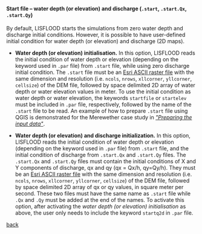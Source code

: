 #### Start file – water depth (or elevation) and discharge (`.start`, `.start.Qx`, `.start.Qy`)

By default, LISFLOOD starts the simulations from zero water depth and discharge initial conditions. However, it is possible to have user-defined initial condition for water depth (or elevation) and discharge (2D maps). 

* **Water depth (or elevation) initialisation.** In this option, LISFLOOD reads the initial condition of water depth or elevation (depending on the keyword used in `.par` file) from `.start` file, while using zero discharge initial condition. The `.start` file must be an [Esri ASCII raster file](https://desktop.arcgis.com/en/arcmap/10.3/manage-data/raster-and-images/esri-ascii-raster-format.htm) with the same dimension and resolution (i.e. `ncols`, `nrows`, `xllcorner`, `yllcorner`, `cellsize`) of the DEM file, followed by space delimited 2D array of water depth or water elevation values in meter. To use the initial condition as water depth or water elevation, the keywords `startfile` or `startelev` must be included in `.par` file, respectively, followed by the name of the `.start` file to be read. An example of how to prepare `.start` file using QGIS is demonstrated for the Merewether case study in [_"Preparing the input data"_](/Merewether2.md). 

*  **Water depth (or elevation) and discharge initialization.** In this option, LISFLOOD reads the initial condition of water depth or elevation (depending on the keyword used in `.par` file) from `.start` file, and the initial condition of discharge from `.start.Qx` and `.start.Qy` files. The `.start.Qx` and `.start.Qy` files must contain the initial conditions of X and Y components of discharge, qx and qy (qx = Qx/h, qy=Qy/h). They must be an [Esri ASCII raster file](https://desktop.arcgis.com/en/arcmap/10.3/manage-data/raster-and-images/esri-ascii-raster-format.htm) with the same dimension and resolution (i.e. `ncols`, `nrows`, `xllcorner`, `yllcorner`, `cellsize`) of the DEM file, followed by space delimited 2D array of qx or qy values, in square meter per second. These two files must have the same name as `.start` file while `.Qx` and `.Qy` must be added at the end of the names. To activate this option, after activating the *water depth (or elevation) initialisation* as above, the user only needs to include the keyword `startq2d` in `.par` file. 



[back](/Merewether1.md)
